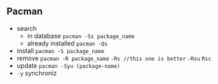 ## Pacman

- search
	- in database
		`pacman -Ss package_name`
	- already installed
		`pacman -Qs`
- install
	`pacman -S package_name`
- remove
	`pacman -R package_name`
		`-Rs //this one is better` 
		`-Rsu`
		`Rsc`
- update
	`pacman -Syu (package-name)`
- `-y` synchroniz
